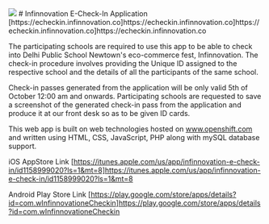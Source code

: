 <img src="https://s12.postimg.org/kmqg47zpp/echeckin_infinnovation_co_i_Phone_6_Plus.png">
# Infinnovation E-Check-In Application
[https://echeckin.infinnovation.co]https://echeckin.infinnovation.co]https://echeckin.infinnovation.co]https://echeckin.infinnovation.co

The participating schools are required to use this app to be able to check into Delhi Public School Newtown's eco-commerce fest, Infinnovation. The check-in procedure involves providing the Unique ID assigned to the respective school and the details of all the participants of the same school. 

Check-in passes generated from the application will be only valid 5th of October 12:00 am and onwards. Participating schools are requested to save a screenshot of the generated check-in pass from the application and produce it at our front desk so as to be given ID cards.

This web app is built on web technologies hosted on www.openshift.com and written using HTML, CSS, JavaScript, PHP along with mySQL database support.

iOS AppStore Link 
[https://itunes.apple.com/us/app/infinnovation-e-check-in/id1158999020?ls=1&mt=8]https://itunes.apple.com/us/app/infinnovation-e-check-in/id1158999020?ls=1&mt=8

Android Play Store Link
[https://play.google.com/store/apps/details?id=com.wInfinnovationeCheckin]https://play.google.com/store/apps/details?id=com.wInfinnovationeCheckin
